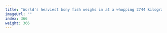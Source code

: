 ```yaml
---
title: "World's heaviest bony fish weighs in at a whopping 2744 kilograms"
imageUrl: ""
index: 366
weight: 366
---
```

